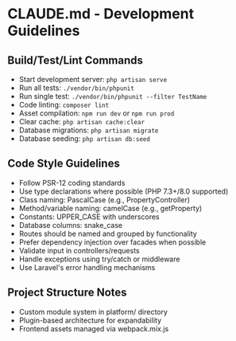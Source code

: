 # CLAUDE.md - Development Guidelines

## Build/Test/Lint Commands
- Start development server: `php artisan serve`
- Run all tests: `./vendor/bin/phpunit`
- Run single test: `./vendor/bin/phpunit --filter TestName`
- Code linting: `composer lint`
- Asset compilation: `npm run dev` or `npm run prod`
- Clear cache: `php artisan cache:clear`
- Database migrations: `php artisan migrate`
- Database seeding: `php artisan db:seed`

## Code Style Guidelines
- Follow PSR-12 coding standards
- Use type declarations where possible (PHP 7.3+/8.0 supported)
- Class naming: PascalCase (e.g., PropertyController)
- Method/variable naming: camelCase (e.g., getProperty)
- Constants: UPPER_CASE with underscores
- Database columns: snake_case
- Routes should be named and grouped by functionality
- Prefer dependency injection over facades when possible
- Validate input in controllers/requests
- Handle exceptions using try/catch or middleware
- Use Laravel's error handling mechanisms

## Project Structure Notes
- Custom module system in platform/ directory
- Plugin-based architecture for expandability
- Frontend assets managed via webpack.mix.js